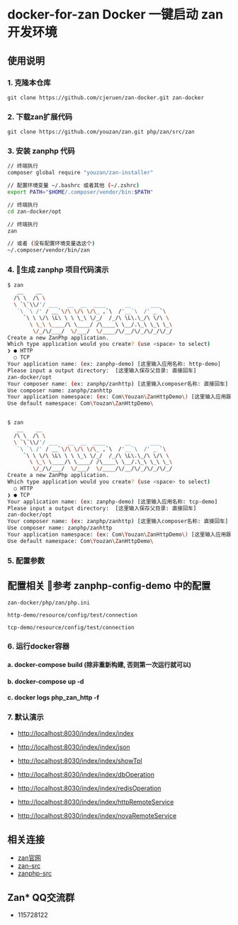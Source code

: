 # docker-for-zan Docker 一键启动 zan 开发环境

## 使用说明

### 1. 克隆本仓库

`git clone https://github.com/cjeruen/zan-docker.git zan-docker`

### 2. 下载zan扩展代码

`git clone https://github.com/youzan/zan.git php/zan/src/zan`

### 3. 安装 zanphp 代码

```bash
// 终端执行
composer global require "youzan/zan-installer"

// 配置环境变量 ~/.bashrc 或者其他 (~/.zshrc)
export PATH="$HOME/.composer/vendor/bin:$PATH"

// 终端执行
cd zan-docker/opt

// 终端执行
zan

// 或者 (没有配置环境变量选这个)
~/.composer/vendor/bin/zan

```

### 4. 生成 zanphp 项目代码演示

``` bash
$ zan
   __    __
  /\ \  /\ \
  \ `\`\\/'/ ___   __  __  ____      __      ___
   `\ `\ /' / __`\/\ \/\ \/\_ ,`\  /'__`\  /' _ `\
     `\ \ \/\ \L\ \ \ \_\ \/_/  /_/\ \L\.\_/\ \/\ \
       \ \_\ \____/\ \____/ /\____\ \__/.\_\ \_\ \_\
        \/_/\/___/  \/___/  \/____/\/__/\/_/\/_/\/_/
Create a new ZanPhp application.
Which type application would you create? (use <space> to select)
❯ ● HTTP
  ○ TCP
Your application name: (ex: zanphp-demo) [这里输入应用名称: http-demo]
Please input a output directory:  [这里输入保存父目录: 直接回车]
zan-docker/opt
Your composer name: (ex: zanphp/zanhttp) [这里输入composer名称: 直接回车]
Use composer name: zanphp/zanhttp
Your application namespace: (ex: Com\Youzan\ZanHttpDemo\) [这里输入应用跟命名空间: Com\Youzan\ZanHttpDemo\]
Use default namespace: Com\Youzan\ZanHttpDemo\


$ zan
   __    __
  /\ \  /\ \
  \ `\`\\/'/ ___   __  __  ____      __      ___
   `\ `\ /' / __`\/\ \/\ \/\_ ,`\  /'__`\  /' _ `\
     `\ \ \/\ \L\ \ \ \_\ \/_/  /_/\ \L\.\_/\ \/\ \
       \ \_\ \____/\ \____/ /\____\ \__/.\_\ \_\ \_\
        \/_/\/___/  \/___/  \/____/\/__/\/_/\/_/\/_/
Create a new ZanPhp application.
Which type application would you create? (use <space> to select)
  ○ HTTP
❯ ● TCP
Your application name: (ex: zanphp-demo) [这里输入应用名称: tcp-demo]
Please input a output directory:  [这里输入保存父目录: 直接回车]
zan-docker/opt
Your composer name: (ex: zanphp/zanhttp) [这里输入composer名称: 直接回车]
Use composer name: zanphp/zanhttp
Your application namespace: (ex: Com\Youzan\ZanHttpDemo\) [这里输入应用跟命名空间: Com\Youzan\ZanTcpDemo\]
Use default namespace: Com\Youzan\ZanHttpDemo\

```

### 5. 配置参数

## 配置相关 参考 zanphp-config-demo 中的配置

`zan-docker/php/zan/php.ini`

`http-demo/resource/config/test/connection`

`tcp-demo/resource/config/test/connection`

### 6. 运行docker容器

#### a. docker-compose build  (除非重新构建, 否则第一次运行就可以)

#### b. docker-compose up -d

#### c. docker logs php_zan_http -f

### 7. 默认演示

- [http://localhost:8030/index/index/index](http://localhost:8030/index/index/index)

- [http://localhost:8030/index/index/json](http://localhost:8030/index/index/json)

- [http://localhost:8030/index/index/showTpl](http://localhost:8030/index/index/showTpl)

- [http://localhost:8030/index/index/dbOperation](http://localhost:8030/index/index/dbOperation)

- [http://localhost:8030/index/index/redisOperation](http://localhost:8030/index/index/redisOperation)

- [http://localhost:8030/index/index/httpRemoteService](http://localhost:8030/index/index/httpRemoteService)

- [http://localhost:8030/index/index/novaRemoteService](http://localhost:8030/index/index/novaRemoteService)

## 相关连接

- [zan官网](http://zanphp.io/)
- [zan-src](https://github.com/youzan/zan/)
- [zanphp-src](https://github.com/youzan/zanphp)

## Zan* QQ交流群

- 115728122